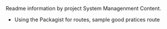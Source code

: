 Readme information by project System Managenment Content.

- Using the Packagist for routes, sample good pratices route